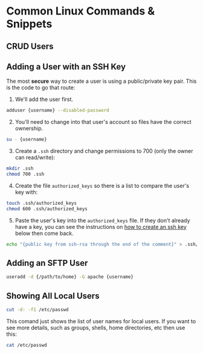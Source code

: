Common Linux Commands & Snippets
======

CRUD Users
------

## Adding a User with an SSH Key

The most **secure** way to create a user is using a public/private key pair. This is the code to go that route:

1. We'll add the user first.
```bash
adduser {username} --disabled-password
```

2. You'll need to change into that user's account so files have the correct ownership.

```bash
su - {username}
```
3. Create a `.ssh` directory and change permissions to 700 (only the owner can read/write):
```bash
mkdir .ssh
chmod 700 .ssh
```

4. Create the file `authorized_keys` so there is a list to compare the user's key with:
```bash
touch .ssh/authorized_keys
chmod 600 .ssh/authorized_keys
```

5. Paste the user's key into the `authorized_keys` file. If they don't already have a key, you can see the instructions on [how to create an ssh key](# "How to Create an SSH Key") below then come back.

```bash
echo "{public key from ssh-rsa through the end of the comment}" > .ssh/authorized_keys
```

## Adding an SFTP User
```bash
useradd -d {/path/to/home} -G apache {username}
```

## Showing All Local Users

```bash
cut -d: -f1 /etc/passwd
```

This comand just shows the list of user names for local users. If you want to see more details, such as groups, shells, home directories, etc then use this: 

```bash
cat /etc/passwd
```